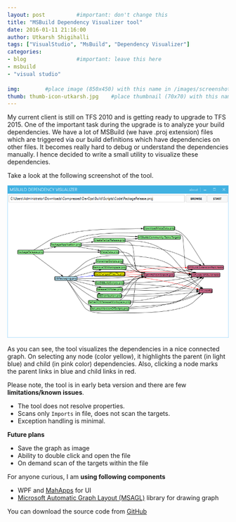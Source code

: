 ```yaml
---
layout: post          #important: don't change this
title: "MSBuild Dependency Visualizer tool"
date: 2016-01-11 21:16:00 
author: Utkarsh Shigihalli
tags: ["VisualStudio", "MsBuild", "Dependency Visualizer"]
categories:
- blog                #important: leave this here
- msbuild
- "visual studio"

img:        #place image (850x450) with this name in /images/screenshots
thumb: thumb-icon-utkarsh.jpg    #place thumbnail (70x70) with this name in /images/screenshotsthumbs/
---
```

My current client is still on TFS 2010 and is getting ready to upgrade to TFS 2015. One of the important task during the upgrade is to analyze your build dependencies. We have a lot of MSBuild (we have .proj extension) files which are triggered via our build definitions which have dependencies on other files. It becomes really hard to debug or understand the dependencies manually. I hence decided to write a small utility to visualize these dependencies.
<!--more-->
Take a look at the following screenshot of the tool.

![Alt text](/images/screenshots/utkarsh/msbuild_dependency_visualizer.png)

As you can see, the tool visualizes the dependencies in a nice connected graph. On selecting any node (color yellow), it highlights the parent (in light blue) and child (in pink color) dependencies. Also, clicking a node marks the parent links in blue and child links in red.

 
Please note, the tool is in early beta version and there are few **limitations/known issues**.

- The tool does not resolve properties.
- Scans only `Imports` in file, does not scan the targets.
- Exception handling is minimal.


**Future plans**

- Save the graph as image
- Ability to double click and open the file
- On demand scan of the targets within the file

For anyone curious, I am **using following components**

- WPF and [MahApps](http://mahapps.com/) for UI
- [Microsoft Automatic Graph Layout (MSAGL)](http://research.microsoft.com/en-us/projects/msagl/) library for drawing graph

You can download the source code from [GitHub](https://github.com/onlyutkarsh/MSBuildDependencyVisualizer/)